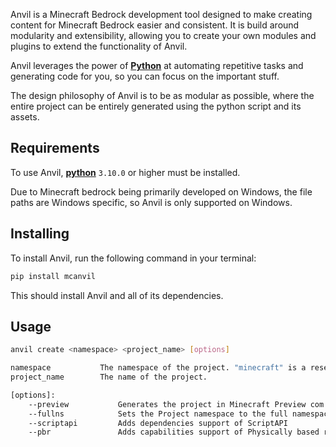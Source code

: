 Anvil is a Minecraft Bedrock development tool designed to make creating content for Minecraft Bedrock easier and consistent. It is build around modularity and extensibility, allowing you to create your own modules and plugins to extend the functionality of Anvil.

Anvil leverages the power of [**Python**](https://www.python.org/downloads/) at automating repetitive tasks and generating code for you, so you can focus on the important stuff.

The design philosophy of Anvil is to be as modular as possible, where the entire project can be entirely generated using the python script and its assets.

## Requirements
To use Anvil, [**python**](https://www.python.org/downloads/) `3.10.0` or higher must be installed.

Due to Minecraft bedrock being primarily developed on Windows, the file paths are Windows specific, so Anvil is only supported on Windows.

## Installing
To install Anvil, run the following command in your terminal:

```bash
pip install mcanvil
```

This should install Anvil and all of its dependencies.

## Usage
```bash
anvil create <namespace> <project_name> [options]

namespace           The namespace of the project. "minecraft" is a reserved namespace and cannot be used.
project_name        The name of the project.

[options]:
    --preview           Generates the project in Minecraft Preview com.mojang instead of release.
    --fullns            Sets the Project namespace to the full namespace.project_name
    --scriptapi         Adds dependencies support of ScriptAPI
    --pbr               Adds capabilities support of Physically based rendering
```